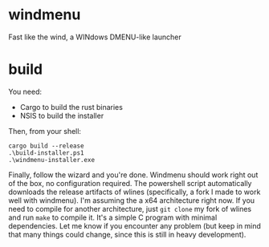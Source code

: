 # windmenu
Fast like the wind, a WINdows DMENU-like launcher

# build

You need:
- Cargo to build the rust binaries
- NSIS to build the installer

Then, from your shell:

```
cargo build --release
.\build-installer.ps1
.\windmenu-installer.exe
```

Finally, follow the wizard and you're done.
Windmenu should work right out of the box, no configuration required.
The powershell script automatically downloads the release artifacts of wlines (specifically, a fork I made to work well with windmenu).
I'm assuming the a x64 architecture right now. If you need to compile for another architecture, just `git clone` my fork of wlines and run `make` to compile it. It's a simple C program with minimal dependencies. Let me know if you encounter any problem (but keep in mind that many things could change, since this is still in heavy development).
